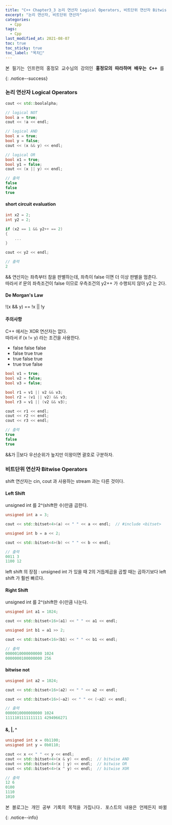 ```yaml
---
title: "C++ Chapter3_3 논리 연산자 Logical Operators, 비트단위 연산자 Bitwise  Operators"
excerpt: "논리 연산자, 비트단위 연산자"
categories:
  - Cpp
tags:
  - Cpp
last_modified_at: 2021-08-07
toc: true
toc_sticky: true
toc_label: "목차👀"
---
```


<pre>본 필기는 인프런의 홍정모 교수님의 강의인 <b>홍정모의 따라하며 배우는 C++</b> 를 듣고 작성합니다.</pre>{: .notice--success}

### 논리 연산자 Logical Operators
```cpp
cout << std::boolalpha;

// logical NOT
bool a = true;
cout << !a << endl;

// logical AND
bool x = true;
bool y = false;
cout << (x && y) << endl;

// logical OR
bool x1 = true;
bool y1 = false;  
cout << (x || y) << endl;

// 출력
false
false
true
```

#### short circuit evaluation
```cpp
int x2 = 2;
int y2 = 2;

if (x2 == 1 && y2++ == 2)	
{
    ...
}

cout << y2 << endl;	

// 출력
2
```
&& 연산자는 좌측부터 참을 판별하는데, 좌측이 false 이면 더 이상 판별을 멈춘다.     
따라서 if 문의 좌측조건이 false 이므로 우측조건의 y2++ 가 수행되지 않아 y2 는 2다.

#### De Morgan's Law
!(x && y) == !x || !y

#### 주의사항

C++ 에서는  XOR 연산자는 없다.    
따라서 if (x != y) 라는 조건을 사용한다.
- false false false    
- false true true
- true false true
- true true false

```cpp
bool v1 = true;
bool v2 = false;
bool v3 = false;

bool r1 = v1 || v2 && v3;
bool r2 = (v1 || v2) && v3;
bool r3 = v1 || (v2 && v3);

cout << r1 << endl;
cout << r2 << endl;
cout << r3 << endl;

// 출력
true
false
true
```
&&가 ||보다 우선순위가 높지만 이왕이면 괄호로 구분하자.

### 비트단위 연산자 Bitwise Operators
shift 연산자는 cin, cout 과 사용하는 stream 과는 다른 것이다.

#### Left Shift
unsigned int 를 2^(shift한 수)만큼 곱한다.
```cpp
unsigned int a = 3;

cout << std::bitset<4>(a) << " " << a << endl;	// #include <bitset>

unsigned int b = a << 2;

cout << std::bitset<4>(b) << " " << b << endl;

// 출력
0011 3
1100 12
```
left shift 의 장점 : unsigned int 가 있을 때 2의 거듭제곱을 곱할 때는 곱하기보다 left shift 가 훨씬 빠르다.

#### Right Shift
unsigned int 를 2^(shift한 수)만큼 나눈다.
```cpp
unsigned int a1 = 1024;

cout << std::bitset<16>(a1) << " " << a1 << endl;

unsigned int b1 = a1 >> 2;

cout << std::bitset<16>(b1) << " " << b1 << endl;

// 출력
0000010000000000 1024
0000000100000000 256
```

#### bitwise not
```cpp
unsigned int a2 = 1024;

cout << std::bitset<16>(a2) << " " << a2 << endl;

cout << std::bitset<16>(~a2) << " " << (~a2) << endl; 

// 출력
0000010000000000 1024
1111101111111111 4294966271
```

#### &, |, ^
```cpp
unsigned int x = 0b1100;
unsigned int y = 0b0110;

cout << x << " " << y << endl;
cout << std::bitset<4>(x & y) << endl;	// bitwise AND
cout << std::bitset<4>(x | y) << endl;	// bitwise OR
cout << std::bitset<4>(x ^ y) << endl;	// bitwise XOR

// 출력
12 6
0100
1110
1010
```

<pre>본 블로그는 개인 공부 기록의 목적을 가집니다. 포스트의 내용은 언제든지 바뀔 수 있습니다.</pre>{: .notice--info}